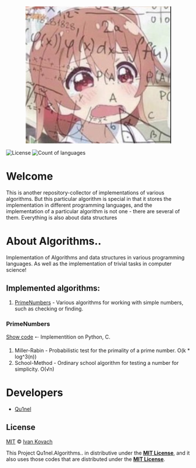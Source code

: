 <p align="center">
  <img src=".github/assets/welcome.png" alt="Welcome" />
</p>

<p>
<img src="https://img.shields.io/github/license/Qu1nel/Algorithms..?color=g" alt="License" />
<img src="https://img.shields.io/github/languages/count/Qu1nel/Algorithms..?color=purple" alt="Count of languages" />
</p>

# Welcome

This is another repository-collector of implementations of various algorithms. But this particular algorithm is special in that it stores the implementation in different programming languages, and the implementation of a particular algorithm is not one - there are several of them. Everything is also about data structures

# About Algorithms..

Implementation of Algorithms and data structures in various programming languages. As well as the implementation of trivial tasks in computer science!

## Implemented algorithms:

1. [PrimeNumbers](#prime-numbers) - Various algorithms for working with simple numbers, such as checking or finding.

<h3 id="prime-numbers">PrimeNumbers</h3>

[Show code](algorithms/PrimeNumbers/) 🠐 Implementition on Python, C.

1. Miller-Rabin - Probabilistic test for the primality of a prime number. O(k \* log^3(n))
2. School-Method - Ordinary school algorithm for testing a number for simplicity. O(√n)

# Developers

- [Qu1nel](https://github.com/Qu1nel/)

## License

[MIT](./LICENSE) © [Ivan Kovach](https://github.com/Qu1nel/)

This Project Qu1nel.Algorithms.. in distributive under the **[MIT License](./LICENSE)**, and it also uses those codes that are
distributed under the **[MIT License](./LICENSE)**.
